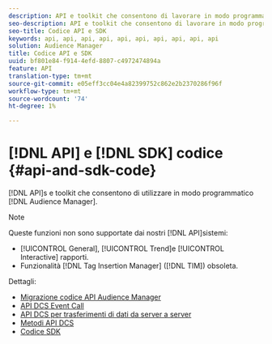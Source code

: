 ```yaml
---
description: API e toolkit che consentono di lavorare in modo programmatico con  Audience Manager.
seo-description: API e toolkit che consentono di lavorare in modo programmatico con  Audience Manager.
seo-title: Codice API e SDK
keywords: api, api, api, api, api, api, api, api, api, api
solution: Audience Manager
title: Codice API e SDK
uuid: bf801e84-f914-4efd-8807-c4972474894a
feature: API
translation-type: tm+mt
source-git-commit: e05eff3cc04e4a82399752c862e2b2370286f96f
workflow-type: tm+mt
source-wordcount: '74'
ht-degree: 1%

---
```



# [!DNL API] e [!DNL SDK] codice {#api-and-sdk-code}

[!DNL API]s e toolkit che consentono di utilizzare in modo programmatico [!DNL Audience Manager].

>[!NOTE]
>
>Queste funzioni non sono supportate dai nostri [!DNL API]sistemi:
>
>* [!UICONTROL General], [!UICONTROL Trend]e [!UICONTROL Interactive] rapporti.
>* Funzionalità [!DNL Tag Insertion Manager] ([!DNL TIM]) obsoleta.


Dettagli:

* [Migrazione  codice API Audience Manager](api-swagger-migration.md)
* [API DCS Event Call](dcs-intro/dcs-event-calls/dcs-event-calls.md)
* [API DCS per trasferimenti di dati da server a server](dcs-intro/dcs-s2s/dcs-s2s.md)
* [Metodi API DCS](dcs-intro/dcs-api-reference/dcs-api-methods.md)
* [Codice SDK](/help/using/api/aam-sdk.md)
